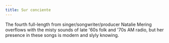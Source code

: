 ```yaml
---
title: Sur conciente
---
```

The fourth full-length from singer/songwriter/producer 
Natalie Mering overflows with the misty sounds of late 
'60s folk and '70s AM radio, but her presence in these 
songs is modern and slyly knowing.